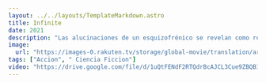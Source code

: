 ```yaml
---
layout: ../../layouts/TemplateMarkdown.astro
title: Infinite
date: 2021
description: "Las alucinaciones de un esquizofrénico se revelan como recuerdos de vidas pasadas, donde obtuvo talentos que mantiene en la actualidad."
image:
  url: "https://images-0.rakuten.tv/storage/global-movie/translation/artwork/15e05f68-c50d-41df-a226-a42ea16847e5-infinite-1661332566.jpeg"
tags: ["Accion", " Ciencia Ficcion"]
video: "https://drive.google.com/file/d/1uQtFENdF2RTQdrBcAJCL3Cue9ZBQB1jg/preview"
---
```

